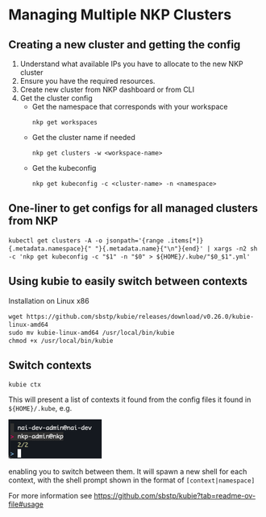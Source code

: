 # Managing Multiple NKP Clusters

## Creating a new cluster and getting the config
1. Understand what available IPs you have to allocate to the new NKP cluster
1. Ensure you have the required resources.
1. Create new cluster from NKP dashboard or from CLI
1. Get the cluster config
   *  Get the namespace that corresponds with your workspace
        ```
        nkp get workspaces
        ```
   * Get the cluster name if needed
        ```
        nkp get clusters -w <workspace-name>
        ```
   * Get the kubeconfig
        ```
        nkp get kubeconfig -c <cluster-name> -n <namespace>
        ```

## One-liner to get configs for all managed clusters from NKP

```
kubectl get clusters -A -o jsonpath='{range .items[*]}{.metadata.namespace}{" "}{.metadata.name}{"\n"}{end}' | xargs -n2 sh -c 'nkp get kubeconfig -c "$1" -n "$0" > ${HOME}/.kube/"$0_$1".yml'
```

## Using kubie to easily switch between contexts

Installation on Linux x86
```
wget https://github.com/sbstp/kubie/releases/download/v0.26.0/kubie-linux-amd64
sudo mv kubie-linux-amd64 /usr/local/bin/kubie
chmod +x /usr/local/bin/kubie
```

## Switch contexts
```
kubie ctx
```

This will present a list of contexts it found from the config files it found in `${HOME}/.kube`, e.g.

![Spawning a kubie shell](images/kubie.png)

enabling you to switch between them. It will spawn a new shell for each context, with the shell prompt shown in the format of `[context|namespace]`

For more information see https://github.com/sbstp/kubie?tab=readme-ov-file#usage